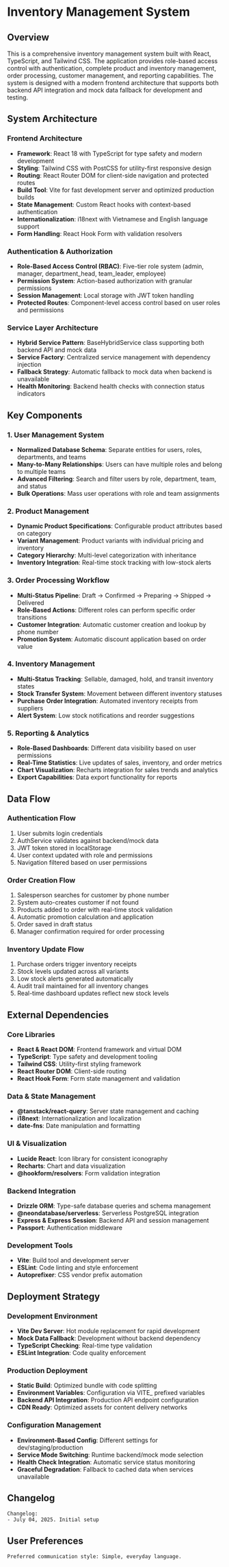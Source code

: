 # Inventory Management System

## Overview

This is a comprehensive inventory management system built with React, TypeScript, and Tailwind CSS. The application provides role-based access control with authentication, complete product and inventory management, order processing, customer management, and reporting capabilities. The system is designed with a modern frontend architecture that supports both backend API integration and mock data fallback for development and testing.

## System Architecture

### Frontend Architecture
- **Framework**: React 18 with TypeScript for type safety and modern development
- **Styling**: Tailwind CSS with PostCSS for utility-first responsive design
- **Routing**: React Router DOM for client-side navigation and protected routes
- **Build Tool**: Vite for fast development server and optimized production builds
- **State Management**: Custom React hooks with context-based authentication
- **Internationalization**: i18next with Vietnamese and English language support
- **Form Handling**: React Hook Form with validation resolvers

### Authentication & Authorization
- **Role-Based Access Control (RBAC)**: Five-tier role system (admin, manager, department_head, team_leader, employee)
- **Permission System**: Action-based authorization with granular permissions
- **Session Management**: Local storage with JWT token handling
- **Protected Routes**: Component-level access control based on user roles and permissions

### Service Layer Architecture
- **Hybrid Service Pattern**: BaseHybridService class supporting both backend API and mock data
- **Service Factory**: Centralized service management with dependency injection
- **Fallback Strategy**: Automatic fallback to mock data when backend is unavailable
- **Health Monitoring**: Backend health checks with connection status indicators

## Key Components

### 1. User Management System
- **Normalized Database Schema**: Separate entities for users, roles, departments, and teams
- **Many-to-Many Relationships**: Users can have multiple roles and belong to multiple teams
- **Advanced Filtering**: Search and filter users by role, department, team, and status
- **Bulk Operations**: Mass user operations with role and team assignments

### 2. Product Management
- **Dynamic Product Specifications**: Configurable product attributes based on category
- **Variant Management**: Product variants with individual pricing and inventory
- **Category Hierarchy**: Multi-level categorization with inheritance
- **Inventory Integration**: Real-time stock tracking with low-stock alerts

### 3. Order Processing Workflow
- **Multi-Status Pipeline**: Draft → Confirmed → Preparing → Shipped → Delivered
- **Role-Based Actions**: Different roles can perform specific order transitions
- **Customer Integration**: Automatic customer creation and lookup by phone number
- **Promotion System**: Automatic discount application based on order value

### 4. Inventory Management
- **Multi-Status Tracking**: Sellable, damaged, hold, and transit inventory states
- **Stock Transfer System**: Movement between different inventory statuses
- **Purchase Order Integration**: Automated inventory receipts from suppliers
- **Alert System**: Low stock notifications and reorder suggestions

### 5. Reporting & Analytics
- **Role-Based Dashboards**: Different data visibility based on user permissions
- **Real-Time Statistics**: Live updates of sales, inventory, and order metrics
- **Chart Visualization**: Recharts integration for sales trends and analytics
- **Export Capabilities**: Data export functionality for reports

## Data Flow

### Authentication Flow
1. User submits login credentials
2. AuthService validates against backend/mock data
3. JWT token stored in localStorage
4. User context updated with role and permissions
5. Navigation filtered based on user permissions

### Order Creation Flow
1. Salesperson searches for customer by phone number
2. System auto-creates customer if not found
3. Products added to order with real-time stock validation
4. Automatic promotion calculation and application
5. Order saved in draft status
6. Manager confirmation required for order processing

### Inventory Update Flow
1. Purchase orders trigger inventory receipts
2. Stock levels updated across all variants
3. Low stock alerts generated automatically
4. Audit trail maintained for all inventory changes
5. Real-time dashboard updates reflect new stock levels

## External Dependencies

### Core Libraries
- **React & React DOM**: Frontend framework and virtual DOM
- **TypeScript**: Type safety and development tooling
- **Tailwind CSS**: Utility-first styling framework
- **React Router DOM**: Client-side routing
- **React Hook Form**: Form state management and validation

### Data & State Management
- **@tanstack/react-query**: Server state management and caching
- **i18next**: Internationalization and localization
- **date-fns**: Date manipulation and formatting

### UI & Visualization
- **Lucide React**: Icon library for consistent iconography
- **Recharts**: Chart and data visualization
- **@hookform/resolvers**: Form validation integration

### Backend Integration
- **Drizzle ORM**: Type-safe database queries and schema management
- **@neondatabase/serverless**: Serverless PostgreSQL integration
- **Express & Express Session**: Backend API and session management
- **Passport**: Authentication middleware

### Development Tools
- **Vite**: Build tool and development server
- **ESLint**: Code linting and style enforcement
- **Autoprefixer**: CSS vendor prefix automation

## Deployment Strategy

### Development Environment
- **Vite Dev Server**: Hot module replacement for rapid development
- **Mock Data Fallback**: Development without backend dependency
- **TypeScript Checking**: Real-time type validation
- **ESLint Integration**: Code quality enforcement

### Production Deployment
- **Static Build**: Optimized bundle with code splitting
- **Environment Variables**: Configuration via VITE_ prefixed variables
- **Backend API Integration**: Production API endpoint configuration
- **CDN Ready**: Optimized assets for content delivery networks

### Configuration Management
- **Environment-Based Config**: Different settings for dev/staging/production
- **Service Mode Switching**: Runtime backend/mock mode selection
- **Health Check Integration**: Automatic service status monitoring
- **Graceful Degradation**: Fallback to cached data when services unavailable

## Changelog

```
Changelog:
- July 04, 2025. Initial setup
```

## User Preferences

```
Preferred communication style: Simple, everyday language.
```